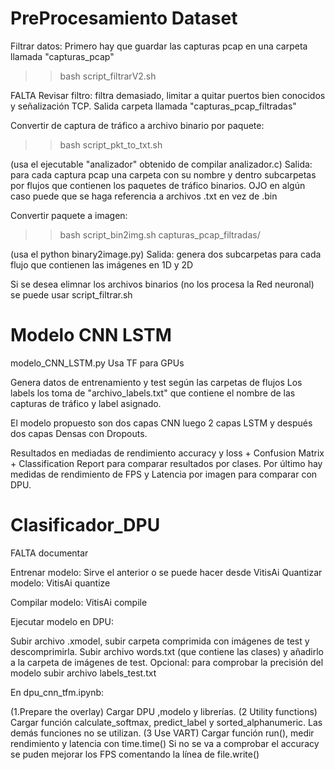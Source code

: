 # PreProcesamiento Dataset

Filtrar datos:
Primero hay que guardar las capturas pcap en una carpeta llamada "capturas_pcap"
>> bash script_filtrarV2.sh

FALTA Revisar filtro: filtra demasiado, limitar a quitar puertos bien conocidos y señalización TCP.
Salida carpeta llamada "capturas_pcap_filtradas"

Convertir de captura de tráfico a archivo binario por paquete:
>> bash script_pkt_to_txt.sh

(usa el ejecutable "analizador" obtenido de compilar analizador.c)
Salida: para cada captura pcap una carpeta con su nombre y dentro subcarpetas por flujos que contienen los paquetes de tráfico binarios.
OJO en algún caso puede que se haga referencia a archivos .txt en vez de .bin

Convertir paquete a imagen:
>> bash script_bin2img.sh capturas_pcap_filtradas/

(usa el python binary2image.py)
Salida: genera dos subcarpetas para cada flujo que contienen las imágenes en 1D y 2D

Si se desea elimnar los archivos binarios (no los procesa la Red neuronal) se puede usar script_filtrar.sh

# Modelo CNN LSTM
modelo_CNN_LSTM.py
Usa TF para GPUs

Genera datos de entrenamiento y test según las carpetas de flujos
Los labels los toma de "archivo_labels.txt" que contiene el nombre de las capturas de tráfico y label asignado.

El modelo propuesto son dos capas CNN luego 2 capas LSTM y después dos capas Densas con Dropouts.

Resultados en mediadas de rendimiento accuracy y loss + Confusion Matrix + Classification Report para comparar resultados por clases.
Por último hay medidas de rendimiento de FPS y Latencia por imagen para comparar con DPU.

# Clasificador_DPU
FALTA documentar


Entrenar modelo:
Sirve el anterior o se puede hacer desde VitisAi
Quantizar modelo:
VitisAi quantize

Compilar modelo:
VitisAi compile

Ejecutar modelo en DPU:

Subir archivo .xmodel, subir carpeta comprimida con imágenes de test y descomprimirla.
Subir archivo words.txt (que contiene las clases) y añadirlo a la carpeta de imágenes de test.
Opcional: para comprobar la precisión del modelo subir archivo labels_test.txt

En dpu_cnn_tfm.ipynb:

(1.Prepare the overlay) Cargar DPU ,modelo y librerías.
(2 Utility functions) Cargar función calculate_softmax, predict_label y sorted_alphanumeric. Las demás funciones no se utilizan.
(3 Use VART) Cargar función run(), medir rendimiento y latencia con time.time()
  Si no se va a comprobar el accuracy se puden mejorar los FPS comentando la línea de file.write()
  





